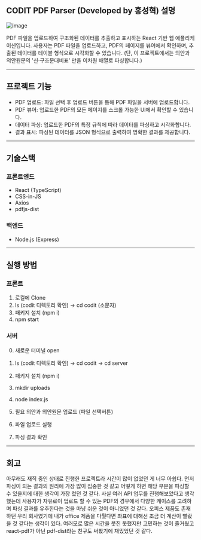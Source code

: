## CODIT PDF Parser (Developed by 홍성혁) 설명

![image](https://github.com/user-attachments/assets/8a55aa55-7114-4218-8f72-6a8c4fa657a7)


 PDF 파일을 업로드하여 구조화된 데이터를 추출하고 표시하는 React 기반 웹 애플리케이션입니다. 
사용자는 PDF 파일을 업로드하고, PDF의 페이지를 뷰어에서 확인하며, 추출된 데이터를 테이블 형식으로 시각화할 수 있습니다.
(단, 이 프로젝트에서는 의안과 의안원문의 '신·구조문대비표' 만을 이차원 배열로 파싱합니다.)

---

## 프로젝트 기능
- PDF 업로드: 파일 선택 후 업로드 버튼을 통해 PDF 파일을 서버에 업로드합니다.
- PDF 뷰어: 업로드한 PDF의 모든 페이지를 스크롤 가능한 UI에서 확인할 수 있습니다.
- 데이터 파싱: 업로드한 PDF의 특정 규칙에 따라 데이터를 파싱하고 시각화합니다.
- 결과 표시: 파싱된 데이터를 JSON 형식으로 출력하여 명확한 결과를 제공합니다.


---

## 기술스택 

### 프론트엔드
- React (TypeScript)
- CSS-in-JS 
- Axios
- pdfjs-dist

### 백엔드 
- Node.js (Express)

---

## 실행 방법

### 프론트
1. 로컬에 Clone
2. ls (codit 디렉토리 확인) -> cd codit (소문자)
3. 패키지 설치 (npm i)
4. npm start

### 서버
0. 새로운 터미널 open
1. ls (codit 디렉토리 확인) -> cd codit -> cd server
2. 패키지 설치 (npm i)
3. mkdir uploads
4. node index.js

7. 필요 의안과 의안원문 업로드 (파일 선택버튼)
8. 파일 업로드 실행
9. 파싱 결과 확인

---

## 회고

아무래도 재직 중인 상태로 진행한 프로젝트라 시간이 많이 없었던 게 너무 아쉽다.
먼저 파싱이 되는 결과의 원리에 가장 많이 집중한 것 같고 어떻게 하면 해당 부분을 파싱할 수 있을지에 대한 생각이 가장 컸던 것 같다.
사실 여러 API 업무를 진행해보았다고 생각했는데 사용자가 자유로이 업로드 할 수 있는 PDF의 경우에서 다양한 케이스를 고려하며 파싱 결과를 유추한다는 것을 마냥 쉬운 것이 아니었던 것 같다.
오피스 제품도 존재하던 우리 회사였기에 내가 office 제품을 다뤘다면 좌표에 대해선 조금 더 계산이 빨랐을 것 같다는 생각이 있다. 여러모로 많은 시간을 붓진 못했지만 고민하는 것이 즐거웠고 react-pdf가 아닌 pdf-dist라는 친구도 써봤기에 재밌었던 것 같다. 



